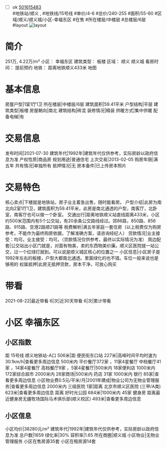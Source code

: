 - [ ] ok [501615483](https://bj.5i5j.com/ershoufang/501615483.html)  
 #地铁站/顺义 ,  #地铁线/15号线
#单价/4-6 #总价/240-255 #面积/55-60   #区域/顺义/顺义城/小区-幸福东区 #在售 #所在楼层/中楼层 #总楼层/6层 #layout 
![layout](http://image2a.5i5j.com/bdir/layout/1d9040cb285145b29d87cacb63cd8a6c.jpg_P5.jpg) 
# 简介 
 251万,  4.22万/m² 
小区： 幸福东区
建筑类型： 板楼
区域： 顺义 顺义城
看房时间： 提前预约
地铁： 距离地铁顺义433米 地图
# 基本信息 
 房屋户型|1室1厅1卫
所在楼层|中楼层/6层
建筑面积|59.41平米
户型结构|平层
建筑类型|板楼
房屋朝向|南北
建筑结构|砖混
装修情况|精装
供暖方式|集中供暖
配备电梯|有
# 交易信息 
 发布时间|2021-07-30
建筑年代|1992年|建筑年代仅供参考，实际房龄以政府信息为准
产权性质|商品房
规划用途|普通住宅
上次交易|2013-02-05
购房年限|满五年
共有情况|单独所有
抵押情况|无
房本备件|已上传房本照片
# 交易特色 
 核心卖点|下楼就是地铁站，房子业主着急出售，随时能看房。
户型介绍|此房为南北向2室1厅1卫，建筑面积为59.41平米，此房是南北通透的户型，南客厅，北卧室，南客厅也可以做一个卧室。
交通出行|距离地铁顺义站直线距离433米，小区约500米范围内有5个公交站，有20余条公交路线经过。郊86路，850路、856路、915路、空港2路顺21路等
税费解析|满五年家庭一套住房（以上税费仅为购房参考，不能作为最终购房依据，了解准确方案，请咨询经纪人）
贷款情况|业主接受：均可。业主接受：均可。（贷款情况仅供参考，最终以实际情况为准）
周边配套|公交站出小区门就是，对面有物美，卖的东西物美价廉。顺义区医院就一站公交，过一个红绿灯就到。可以说是顺义城区核心的位置之一
小区信息|小区房子是1992年左右的板楼，户型大都南北通透。里面绿化的也不错。车位一般来说也是够用的
权属抵押|此房无抵押贷款，房本干净，可放心购买
# 带看 
 2021-08-22|最近带看	 6|次|近30天带看	 6|次|累计带看
# 小区 幸福东区
## 小区指数 
 距 15号线 顺义地铁站-A口 506米|距 便民街东口站 227米|高峰时间平均时速为30.1km/h|查看更多周边信息
500米内 平价餐厅372家 ，11家4星餐厅
中档餐厅41家 ，14家4星餐厅
高档餐厅9家 ，5家4星餐厅|500米内 18家便利店
1000米内 172家综合超市
2000米内 28家商场|500米内 药店 31家
1000米内 银行 85家|查看更多周边信息
小区物业费0.5元/平米/月|2001年建成|物业公司为无物业管理服务|查看更多周边信息
2000米内 三级医院 1家|距离 北京市顺义区医院 (三甲/A类) 623米|查看更多周边信息
距离 好时光公园 684米|1000米内 45家 健身房
距离最近健身房无疆牧场国际马术俱乐部(顺义校区) 493米|查看更多周边信息
## 小区信息 
 小区均价|38280元/m²
建筑年代|1992年|建筑年代仅供参考，实际房龄以政府信息为准
总户数|1659
绿化率|30%
容积率|1.65
所在商圈|顺义城
小区物业|无物业管理服务
小区在售房源35套
小区在租房源14套
